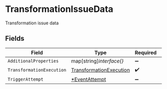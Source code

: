 # TransformationIssueData

Transformation issue data


## Fields

| Field                                                                     | Type                                                                      | Required                                                                  | Description                                                               |
| ------------------------------------------------------------------------- | ------------------------------------------------------------------------- | ------------------------------------------------------------------------- | ------------------------------------------------------------------------- |
| `AdditionalProperties`                                                    | map[string]*interface{}*                                                  | :heavy_minus_sign:                                                        | N/A                                                                       |
| `TransformationExecution`                                                 | [TransformationExecution](../../models/shared/transformationexecution.md) | :heavy_check_mark:                                                        | N/A                                                                       |
| `TriggerAttempt`                                                          | [*EventAttempt](../../models/shared/eventattempt.md)                      | :heavy_minus_sign:                                                        | N/A                                                                       |